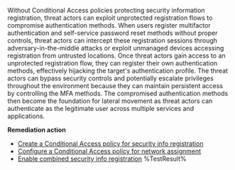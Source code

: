 Without Conditional Access policies protecting security information registration, threat actors can exploit unprotected registration flows to compromise authentication methods. When users register multifactor authentication and self-service password reset methods without proper controls, threat actors can intercept these registration sessions through adversary-in-the-middle attacks or exploit unmanaged devices accessing registration from untrusted locations. Once threat actors gain access to an unprotected registration flow, they can register their own authentication methods, effectively hijacking the target's authentication profile. The threat actors can bypass security controls and potentially escalate privileges throughout the environment because they can maintain persistent access by controlling the MFA methods. The compromised authentication methods then become the foundation for lateral movement as threat actors can authenticate as the legitimate user across multiple services and applications.

**Remediation action**
- [Create a Conditional Access policy for security info registration](https://learn.microsoft.com/en-us/entra/identity/conditional-access/policy-all-users-security-info-registration?wt.mc_id=zerotrustrecommendations_automation_content_cnl_csasci)
- [Configure a Conditional Access policy for network assignment](https://learn.microsoft.com/en-us/entra/identity/conditional-access/concept-assignment-network?wt.mc_id=zerotrustrecommendations_automation_content_cnl_csasci)
- [Enable combined security info registration](https://learn.microsoft.com/en-us/entra/identity/authentication/howto-registration-mfa-sspr-combined?wt.mc_id=zerotrustrecommendations_automation_content_cnl_csasci)<!--- Results --->
%TestResult%

